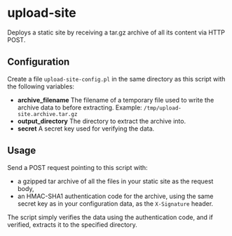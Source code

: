 upload-site
===========

Deploys a static site by receiving a tar.gz archive of all its content via HTTP POST.

## Configuration

Create a file `upload-site-config.pl` in the same directory as this script with
the following variables:

* **archive_filename** The filename of a temporary file used to write the
  archive data to before extracting. Example: `/tmp/upload-site.archive.tar.gz`
* **output_directory** The directory to extract the archive into.
* **secret** A secret key used for verifying the data.

## Usage

Send a POST request pointing to this script with:

* a gzipped tar archive of all the files in your static site as the request
  body,
* an HMAC-SHA1 authentication code for the archive, using the same secret key
  as in your configuration data, as the `X-Signature` header.

The script simply verifies the data using the authentication code, and if
verified, extracts it to the specified directory.
